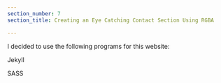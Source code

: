 ```yaml
---
section_number: 7
section_title: Creating an Eye Catching Contact Section Using RGBA 

---
```


I decided to use the following programs for this website:

Jekyll

SASS 